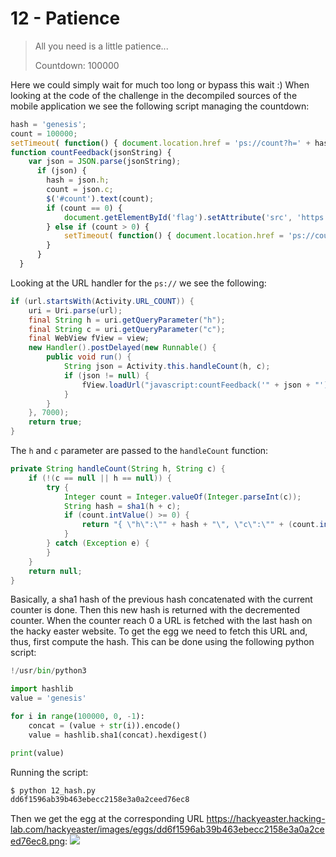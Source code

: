 12 - Patience
=============
> All you need is a little patience...
> 
> Countdown:
> 100000

Here we could simply wait for much too long or bypass this wait :) When looking at the code of the challenge in the decompiled sources of the mobile application we see the following script managing the countdown:
```javascript
hash = 'genesis';
count = 100000;
setTimeout( function() { document.location.href = 'ps://count?h=' + hash + '&c=' + count; } , 1000);
function countFeedback(jsonString) {
    var json = JSON.parse(jsonString);
      if (json) {
        hash = json.h;
        count = json.c;
        $('#count').text(count);
        if (count == 0) {
   	        document.getElementById('flag').setAttribute('src', 'https://hackyeaster.hacking-lab.com/hackyeaster/images/eggs/'+hash+'.png');
        } else if (count > 0) {
            setTimeout( function() { document.location.href = 'ps://count?h=' + hash + '&c=' + count; } , 3000);
        }
      }
  }
```

Looking at the URL handler for the `ps://` we see the following:
```java
if (url.startsWith(Activity.URL_COUNT)) {
    uri = Uri.parse(url);
    final String h = uri.getQueryParameter("h");
    final String c = uri.getQueryParameter("c");
    final WebView fView = view;
    new Handler().postDelayed(new Runnable() {
        public void run() {
            String json = Activity.this.handleCount(h, c);
            if (json != null) {
                fView.loadUrl("javascript:countFeedback('" + json + "');");
            }
        }
    }, 7000);
    return true;
}
```

The `h` and `c` parameter are passed to the `handleCount` function:
```java
private String handleCount(String h, String c) {
    if (!(c == null || h == null)) {
        try {
            Integer count = Integer.valueOf(Integer.parseInt(c));
            String hash = sha1(h + c);
            if (count.intValue() >= 0) {
                return "{ \"h\":\"" + hash + "\", \"c\":\"" + (count.intValue() - 1) + "\" }";
            }
        } catch (Exception e) {
        }
    }
    return null;
}
```

Basically, a sha1 hash of the previous hash concatenated with the current counter is done. Then this new hash is returned with the decremented counter. When the counter reach 0 a URL is fetched with the last hash on the hacky easter website. To get the egg we need to fetch this URL and, thus, first compute the hash. This can be done using the following python script:
```python
!/usr/bin/python3

import hashlib
value = 'genesis'

for i in range(100000, 0, -1):
    concat = (value + str(i)).encode()
    value = hashlib.sha1(concat).hexdigest()

print(value)
```

Running the script:
```bash
$ python 12_hash.py
dd6f1596ab39b463ebecc2158e3a0a2ceed76ec8
```

Then we get the egg at the corresponding URL <https://hackyeaster.hacking-lab.com/hackyeaster/images/eggs/dd6f1596ab39b463ebecc2158e3a0a2ceed76ec8.png>:
![](./12_egg.png)
